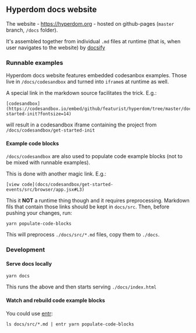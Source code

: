 ## Hyperdom docs website

The website - https://hyperdom.org - hosted on github-pages (`master` branch, `/docs` folder).

It's assembled together from individual `.md` files at runtime (that is, when user navigates to the website) by [docsify](https://docsify.js.org/#/)

### Runnable examples

Hyperdom docs website features embedded codesanbox examples. Those live in `/docs/codesandbox` and turned into `iframe`s at runtime as well.

A special link in the markdown source facilitates the trick. E.g.:

```
[codesandbox](https://codesandbox.io/embed/github/featurist/hyperdom/tree/master/docs/codesandbox/get-started-init?fontsize=14)
```

will result in a codesandbox iframe containing the project from `/docs/codesandbox/get-started-init`

#### Example code blocks

`/docs/codesandbox` are also used to populate code example blocks (not to be mixed with runnable examples).

This is done with another magic link. E.g.:
```
[view code](docs/codesandbox/get-started-events/src/browser/app.jsx#L3)
```

This it __NOT__ a runtime thing though and it requires preprocessing. Markdown fils that contain those links should be kept in `docs/src`. Then, before pushing your changes, run:

```
yarn populate-code-blocks
```

This will preprocess `./docs/src/*.md` files, copy them to `./docs`.

### Development

#### Serve docs locally

```
yarn docs
```

This runs the above and then starts serving `./docs/index.html`

#### Watch and rebuild code example blocks

You could use [entr](http://eradman.com/entrproject/):

```
ls docs/src/*.md | entr yarn populate-code-blocks
```
